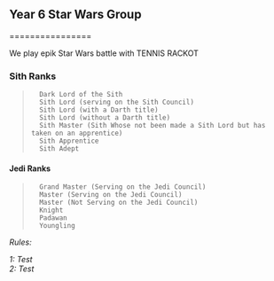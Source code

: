 ## Year 6 Star Wars Group
================

We play epik Star Wars battle with TENNIS RACKOT




### Sith Ranks 

>		Dark Lord of the Sith
>		Sith Lord (serving on the Sith Council)
>		Sith Lord (with a Darth title)
>		Sith Lord (without a Darth title)
>		Sith Master (Sith Whose not been made a Sith Lord but has taken on an apprentice)
>		Sith Apprentice
>		Sith Adept


#### Jedi Ranks
>		Grand Master (Serving on the Jedi Council)
>		Master (Serving on the Jedi Council)
>		Master (Not Serving on the Jedi Council)
>		Knight
>		Padawan
>		Youngling



*Rules:*<br>

*1: Test*<br>
*2: Test*
